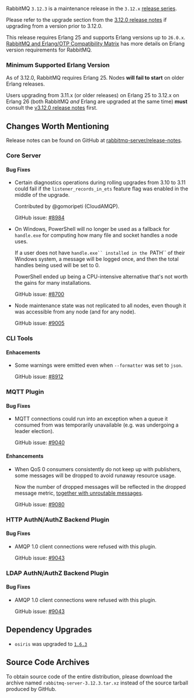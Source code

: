RabbitMQ `3.12.3` is a maintenance release in the `3.12.x` [release series](https://www.rabbitmq.com/versions.html).

Please refer to the upgrade section from the [3.12.0 release notes](https://github.com/rabbitmq/rabbitmq-server/releases/tag/v3.12.0)
if upgrading from a version prior to 3.12.0.

This release requires Erlang 25 and supports Erlang versions up to `26.0.x`.
[RabbitMQ and Erlang/OTP Compatibility Matrix](https://www.rabbitmq.com/which-erlang.html) has more details on
Erlang version requirements for RabbitMQ.


### Minimum Supported Erlang Version

As of 3.12.0, RabbitMQ requires Erlang 25. Nodes **will fail to start** on older Erlang releases.

Users upgrading from 3.11.x (or older releases) on Erlang 25 to 3.12.x on Erlang 26
(both RabbitMQ *and* Erlang are upgraded at the same time) **must** consult
the [v3.12.0 release notes](https://github.com/rabbitmq/rabbitmq-server/releases/tag/v3.12.0) first.


## Changes Worth Mentioning

Release notes can be found on GitHub at [rabbitmq-server/release-notes](https://github.com/rabbitmq/rabbitmq-server/tree/v3.12.x/release-notes).

### Core Server

#### Bug Fixes

 * Certain diagnostics operations during rolling upgrades from 3.10 to 3.11 could fail
   if the `listener_records_in_ets` feature flag was enabled in the middle of the upgrade.

   Contributed by @gomoripeti (CloudAMQP).

   GitHub issue: [#8984](https://github.com/rabbitmq/rabbitmq-server/pull/8984)

 * On Windows, PowerShell will no longer be used as a fallback for `handle.exe`
   for computing how many file and socket handles a node uses.

   If a user does not have `handle.exe`` installed in the `PATH`` of their Windows system,
   a message will be logged once, and then the total handles being used will be set to 0.

   PowerShell ended up being a CPU-intensive alternative that's not worth the gains
   for many installations.

   GitHub issue: [#8700](https://github.com/rabbitmq/rabbitmq-server/issues/8700)

 * Node maintenance state was not replicated to all nodes, even though it was accessible
   from any node (and for any node).

   GitHub issue: [#9005](https://github.com/rabbitmq/rabbitmq-server/pull/9005)


### CLI Tools

#### Enhacements

 * Some warnings were emitted even when `--formatter` was set to `json`.

   GitHub issue: [#8912](https://github.com/rabbitmq/rabbitmq-server/issues/8912)


### MQTT Plugin

#### Bug Fixes

 * MQTT connections could run into an exception when a queue it consumed from was temporarily
   unavailable (e.g. was undergoing a leader election).

   GitHub issue: [#9040](https://github.com/rabbitmq/rabbitmq-server/pull/9040)

#### Enhancements

 * When QoS 0 consumers consistently do not keep up with publishers, some messages will be dropped
   to avoid runaway resource usage.

   Now the number of dropped messages will be reflected in the dropped message metric,
   [together with unroutable messages](https://www.rabbitmq.com/reliability.html#routing).

   GitHub issue: [#9080](https://github.com/rabbitmq/rabbitmq-server/pull/9080)


### HTTP AuthN/AuthZ Backend Plugin

#### Bug Fixes

 * AMQP 1.0 client connections were refused with this plugin.

   GitHub issue: [#9043](https://github.com/rabbitmq/rabbitmq-server/issues/9043)


### LDAP AuthN/AuthZ Backend Plugin

#### Bug Fixes

 * AMQP 1.0 client connections were refused with this plugin.

   GitHub issue: [#9043](https://github.com/rabbitmq/rabbitmq-server/issues/9043)


## Dependency Upgrades

 * `osiris` was upgraded to [`1.6.3`](https://github.com/rabbitmq/osiris/tags)

## Source Code Archives

To obtain source code of the entire distribution, please download the archive named `rabbitmq-server-3.12.3.tar.xz`
instead of the source tarball produced by GitHub.
